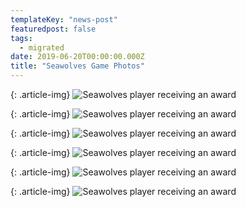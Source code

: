 ```yaml
---
templateKey: "news-post"
featuredpost: false
tags:
  - migrated
date: 2019-06-20T00:00:00.000Z
title: "Seawolves Game Photos"
---
```

{: .article-img}
![Seawolves player receiving an award](/img/posts/2017-10-24/seawolves1.jpg)

{: .article-img}
![Seawolves player receiving an award](/img/posts/2017-10-24/seawolves2.jpg)

{: .article-img}
![Seawolves player receiving an award](/img/posts/2017-10-24/seawolves3.jpg)

{: .article-img}
![Seawolves player receiving an award](/img/posts/2017-10-24/seawolves4.jpg)

{: .article-img}
![Seawolves player receiving an award](/img/posts/2017-10-24/seawolves5.jpg)

{: .article-img}
![Seawolves player receiving an award](/img/posts/2017-10-24/seawolves6.jpg)

